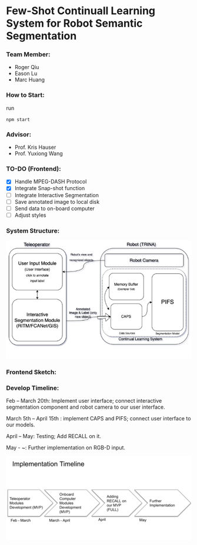 # Few-Shot Continuall Learning System for Robot Semantic Segmentation

### Team Member:
- Roger Qiu
- Eason Lu 
- Marc Huang
  
### How to Start:
run
``` 
npm start
```

### Advisor:
- Prof. Kris Hauser
- Prof. Yuxiong Wang

### TO-DO (Frontend):
- [x] Handle MPEG-DASH Protocol
- [x] Integrate Snap-shot function
- [ ] Integrate Interactive Segmentation
- [ ] Save annotated image to local disk
- [ ] Send data to on-board computer
- [ ] Adjust styles

### System Structure:
![image](./implementation%20sektch%20-%20MVP.png)

### Frontend Sketch:


### Develop Timeline:

Feb – March 20th: Implement user interface; connect interactive segmentation component and robot camera to our user interface.  

March 5th – April 15th :   implement CAPS and PIFS; connect user interface to our models.  

April – May: Testing; Add RECALL on it.  

May - ~: Further implementation on RGB-D input.  

![image](./timeline.png)
